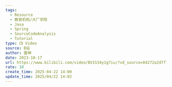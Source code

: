 ```yaml
---
tags:
  - Resource
  - 教育机构/大厂学院
  - Java
  - Spring
  - SourceCodeAnalysis
  - Tutorial
type: 📺 Video
source: B站
author: 雷神
date: 2023-10-17
url: https://www.bilibili.com/video/BV1S34y1g7iu/?vd_source=84272a2d7f72158b38778819be5bc6ad
rate: 10
create_time: 2025-04-22 14:00
update_time: 2025/04/22 14:02
---
```

